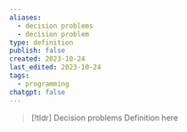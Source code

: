 ```yaml
---
aliases:
  - decision problems
  - decision problem
type: definition
publish: false
created: 2023-10-24
last_edited: 2023-10-24
tags:
  - programming
chatgpt: false
---
```

>[!tldr] Decision problems
>Definition here

